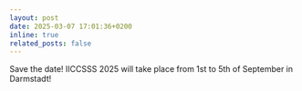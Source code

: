 ```yaml
---
layout: post
date: 2025-03-07 17:01:36+0200
inline: true
related_posts: false
---
```


Save the date! IICCSSS 2025 will take place from 1st to 5th of September in Darmstadt!
